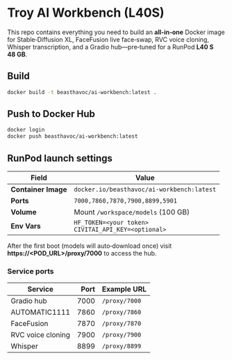 # Troy AI Workbench (L40S)

This repo contains everything you need to build an **all‑in‑one** Docker image
for Stable‑Diffusion XL, FaceFusion live face‑swap, RVC voice cloning,
Whisper transcription, and a Gradio hub—pre‑tuned for a RunPod **L40 S 48 GB**.

## Build

```bash
docker build -t beasthavoc/ai-workbench:latest .
```

## Push to Docker Hub

```bash
docker login
docker push beasthavoc/ai-workbench:latest
```

## RunPod launch settings

| Field                | Value                           |
|----------------------|---------------------------------|
| **Container Image**  | `docker.io/beasthavoc/ai-workbench:latest` |
| **Ports**            | `7000,7860,7870,7900,8899,5901` |
| **Volume**           | Mount `/workspace/models` (100 GB) |
| **Env Vars**         | `HF_TOKEN=<your token>`<br>`CIVITAI_API_KEY=<optional>` |

After the first boot (models will auto‑download once) visit
**https://<POD_URL>/proxy/7000** to access the hub.

### Service ports

| Service           | Port | Example URL                     |
|-------------------|-----:|---------------------------------|
| Gradio hub        | 7000 | `/proxy/7000`                   |
| AUTOMATIC1111     | 7860 | `/proxy/7860`                   |
| FaceFusion        | 7870 | `/proxy/7870`                   |
| RVC voice cloning | 7900 | `/proxy/7900`                   |
| Whisper           | 8899 | `/proxy/8899`                   |
